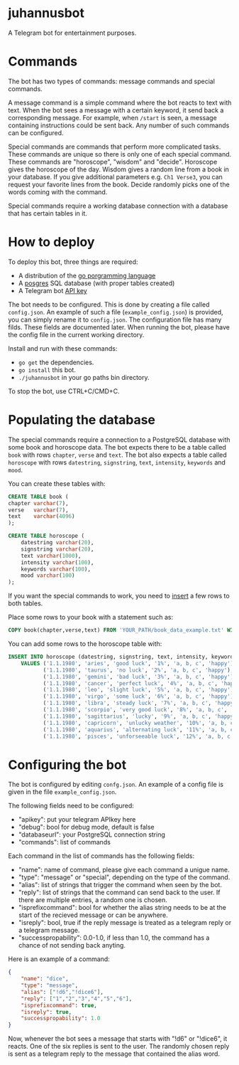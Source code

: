 # juhannusbot
A Telegram bot for entertainment purposes.

# Commands
The bot has two types of commands: message commands and special commands.

A message command is a simple command where the bot reacts to text with text. When the bot sees a message with a certain keyword, it send back a corresponding message. For example, when `/start` is seen, a message containing instructions could be sent back. Any number of such commands can be configured. 

Special commands are commands that perform more complicated tasks. These commands are unique so there is only one of each special command. These commands are "horoscope", "wisdom" and "decide". Horoscope gives the horoscope of the day. Wisdom gives a random line from a book in your database. If you give additional parameters e.g. `Ch1 Verse3`, you can request your favorite lines from the book. Decide randomly picks one of the words coming with the command.

Special commands require a working database connection with a database that has certain tables in it. 

# How to deploy
To deploy this bot, three things are required:
* A distribution of the [go porgramming language](https://golang.org/doc/install)
* A [posgres](https://www.postgresql.org/download/) SQL database (with proper tables created)
* A Telegram bot [API key](https://core.telegram.org/#bot-api)

The bot needs to be configured. This is done by creating a file called `config.json`.
An example of such a file (`example_config.json`) is provided, you can simply rename it to `config.json`.
The configuration file has many filds. These fields are documented later. When running the bot, please have the config file in the current working directory.

Install and run with these commands:
* `go get` the dependencies.
* `go install` this bot.
* `./juhannusbot` in your go paths bin directory.

To stop the bot, use CTRL+C/CMD+C.

# Populating the database
The special commands require a connection to a PostgreSQL database with some book and horoscope data.
The bot expects there to be a table called `book` with rows `chapter`, `verse` and `text`.
The bot also expects  a table called `horoscope` with rows `datestring`, `signstring`, `text`, `intensity`, `keywords` and `mood`.


You can create these tables with:
```sql
CREATE TABLE book (
chapter varchar(7),
verse   varchar(7),
text    varchar(4096)
);
```

```sql
CREATE TABLE horoscope (
    datestring varchar(20),
    signstring varchar(20),
    text varchar(1000),
    intensity varchar(100),
    keywords varchar(100),
    mood varchar(100)
);
```


If you want the special commands to work, you need to [insert](https://www.postgresql.org/docs/11/tutorial-populate.html) a few rows to both tables. 

Place some rows to your book with a statement such as:
```sql
COPY book(chapter,verse,text) FROM 'YOUR_PATH/book_data_example.txt' WITH DELIMITER '%'; 
```

You can add some rows to the horoscope table with:
```sql
INSERT INTO horoscope (datestring, signstring, text, intensity, keywords, mood)
    VALUES ('1.1.1980', 'aries', 'good luck', '1%', 'a, b, c', 'happy'),
           ('1.1.1980', 'taurus', 'no luck', '2%', 'a, b, c', 'happy'),
           ('1.1.1980', 'gemini', 'bad luck', '3%', 'a, b, c', 'happy'),
           ('1.1.1980', 'cancer', 'perfect luck', '4%', 'a, b, c', 'happy'),
           ('1.1.1980', 'leo', 'slight luck', '5%', 'a, b, c', 'happy'),
           ('1.1.1980', 'virgo', 'some luck', '6%', 'a, b, c', 'happy'),
           ('1.1.1980', 'libra', 'steady luck', '7%', 'a, b, c', 'happy'),
           ('1.1.1980', 'scorpio', 'very good luck', '8%', 'a, b, c', 'happy'),
           ('1.1.1980', 'sagittarius', 'lucky', '9%', 'a, b, c', 'happy'),
           ('1.1.1980', 'capricorn', 'unlucky weather', '10%', 'a, b, c', 'happy'),
           ('1.1.1980', 'aquarius', 'alternating luck', '11%', 'a, b, c', 'happy'),
           ('1.1.1980', 'pisces', 'unforseeable luck', '12%', 'a, b, c', 'happy');
```

# Configuring the bot

The bot is configured by editing `confg.json`. An example of a config file is given in the file `example_config.json`. 

The following fields need to be configured: 
* "apikey": put your telegram APIkey here
* "debug": bool for debug mode, default is false
* "databaseurl": your PostgreSQL connection string
* "commands": list of commands

Each command in the list of commands has the following fields:
* "name": name of command, please give each command a unigue name.
* "type": "message" or "special", depending on the type of the command.
* "alias": list of strings that trigger the command when seen by the bot.
* "reply": list of strings that the command can send back to the user. If there are multiple entries, a random one is chosen.
* "isprefixcommand": bool for whether the alias string needs to be at the start of the recieved message or can be anywhere.
* "isreply": bool, true if the reply message is treated as a telegram reply or a telegram message.
* "successpropability": 0.0-1.0, if less than 1.0, the command has a chance of not sending back anyting.

Here is an example of a command: 
```json
{
    "name": "dice",
    "type": "message",
    "alias": ["!d6","!dice6"],
    "reply": ["1","2","3","4","5","6"],
    "isprefixcommand": true,
    "isreply": true,
    "successpropability": 1.0
}
```
Now, whenever the bot sees a message that starts with "!d6" or "!dice6", it reacts. One of the six replies is sent to the user. The randomly chosen reply is sent as a telegram reply to the message that contained the alias word. 
